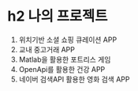h2 나의 프로젝트
===========


1. 위치기반 소셜 쇼핑 큐레이션 APP
2. 교내 중고거래 APP
3. Matlab을 활용한 포트리스 게임
4. OpenApi를 활용한 건강 APP
5. 네이버 검색API 활용한 영화 검색 APP
